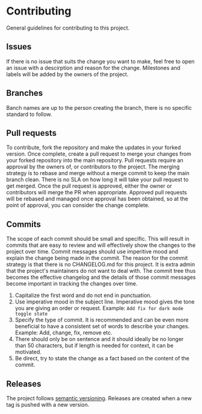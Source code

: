 # Contributing

General guidelines for contributing to this project.

## Issues

If there is no issue that suits the change you want to make, feel free to open an issue with a descirption and reason for the change.
Milestones and labels will be added by the owners of the project.

## Branches

Banch names are up to the person creating the branch, there is no specific standard to follow.

## Pull requests

To contribute, fork the repository and make the updates in your forked version.
Once complete, create a pull request to merge your changes from your forked repository into the main repository.
Pull requests require an approval by the owners of, or contributors to the project.
The merging strategy is to rebase and merge without a merge commit to keep the main branch clean.
There is no SLA on how long it will take your pull request to get merged.
Once the pull request is approved, either the owner or contributors will merge the PR when appropriate.
Approved pull requests will be rebased and managed once approval has been obtained, so at the point of approval, you can consider the change complete.

## Commits

The scope of each commit should be small and specific.
This will result in commits that are easy to review and will effectively show the changes to the project over time.
Commit messages should use imperitive mood and explain the change being made in the commit.
The reason for the commit strategy is that there is no CHANGELOG.md for this project.
It is extra admin that the project's maintainers do not want to deal with.
The commit tree thus becomes the effective changelog and the details of those commit messages become important in tracking the changes over time.

1. Capitalize the first word and do not end in punctuation.
2. Use imperative mood in the subject line.
   Imperative mood gives the tone you are giving an order or request.
   Example: `Add fix for dark mode toggle state`
3. Specify the type of commit.
   It is recommended and can be even more beneficial to have a consistent set of words to describe your changes.
   Example: Add, change, fix, remove etc.
4. There should only be on sentence and it should ideally be no longer than 50 characters, but if length is needed for context, it can be motivated.
5. Be direct, try to state the change as a fact based on the content of the commit.

## Releases

The project follows [semantic versioning][1].
Releases are created when a new tag is pushed with a new version.

[1]: https://semver.org/
